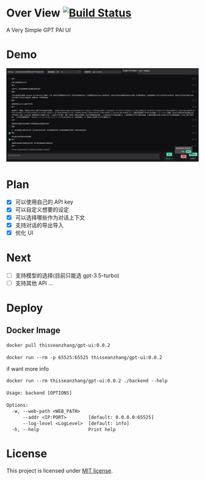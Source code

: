 # Over View [![Build Status](https://drone.whileaway.io/api/badges/ThisSeanZhang/gpt-ui/status.svg)](https://drone.whileaway.io/ThisSeanZhang/gpt-ui)
A Very Simple GPT PAI UI 

# Demo
![](./docs/overview.png)

# Plan
- [x] 可以使用自己的 API key
- [x] 可以自定义想要的设定
- [x] 可以选择哪些作为对话上下文
- [x] 支持对话的导出导入
- [x] 优化 UI

# Next
- [ ] 支持模型的选择(目前只能选 gpt-3.5-turbo)
- [ ] 支持其他 API
...

# Deploy
## Docker Image
```shell
docker pull thisseanzhang/gpt-ui:0.0.2

docker run --rm -p 65525:65525 thisseanzhang/gpt-ui:0.0.2
```

if want more info
```shell
docker run --rm thisseanzhang/gpt-ui:0.0.2 ./backend --help

Usage: backend [OPTIONS]

Options:
  -w, --web-path <WEB_PATH>
      --addr <IP:PORT>        [default: 0.0.0.0:65525]
      --log-level <LogLevel>  [default: info]
  -h, --help                  Print help

```

# License
This project is licensed under [MIT license](https://github.com/ThisSeanZhang/gpt-ui/blob/main/LICENSE).
